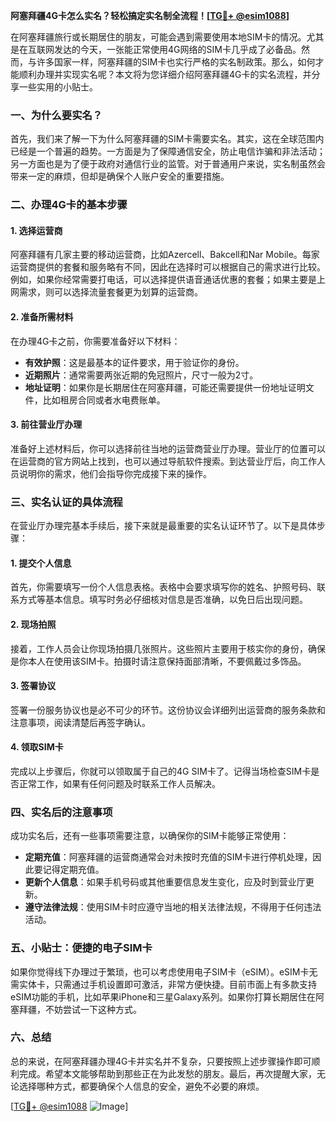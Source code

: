 **阿塞拜疆4G卡怎么实名？轻松搞定实名制全流程！[[TG💪+ @esim1088](https://t.me/s/esim1088)]**

在阿塞拜疆旅行或长期居住的朋友，可能会遇到需要使用本地SIM卡的情况。尤其是在互联网发达的今天，一张能正常使用4G网络的SIM卡几乎成了必备品。然而，与许多国家一样，阿塞拜疆的SIM卡也实行严格的实名制政策。那么，如何才能顺利办理并实现实名呢？本文将为您详细介绍阿塞拜疆4G卡的实名流程，并分享一些实用的小贴士。

### 一、为什么要实名？

首先，我们来了解一下为什么阿塞拜疆的SIM卡需要实名。其实，这在全球范围内已经是一个普遍的趋势。一方面是为了保障通信安全，防止电信诈骗和非法活动；另一方面也是为了便于政府对通信行业的监管。对于普通用户来说，实名制虽然会带来一定的麻烦，但却是确保个人账户安全的重要措施。

### 二、办理4G卡的基本步骤

#### 1. 选择运营商

阿塞拜疆有几家主要的移动运营商，比如Azercell、Bakcell和Nar Mobile。每家运营商提供的套餐和服务略有不同，因此在选择时可以根据自己的需求进行比较。例如，如果你经常需要打电话，可以选择提供语音通话优惠的套餐；如果主要是上网需求，则可以选择流量套餐更为划算的运营商。

#### 2. 准备所需材料

在办理4G卡之前，你需要准备好以下材料：

- **有效护照**：这是最基本的证件要求，用于验证你的身份。
- **近期照片**：通常需要两张近期的免冠照片，尺寸一般为2寸。
- **地址证明**：如果你是长期居住在阿塞拜疆，可能还需要提供一份地址证明文件，比如租房合同或者水电费账单。

#### 3. 前往营业厅办理

准备好上述材料后，你可以选择前往当地的运营商营业厅办理。营业厅的位置可以在运营商的官方网站上找到，也可以通过导航软件搜索。到达营业厅后，向工作人员说明你的需求，他们会指导你完成接下来的操作。

### 三、实名认证的具体流程

在营业厅办理完基本手续后，接下来就是最重要的实名认证环节了。以下是具体步骤：

#### 1. 提交个人信息

首先，你需要填写一份个人信息表格。表格中会要求填写你的姓名、护照号码、联系方式等基本信息。填写时务必仔细核对信息是否准确，以免日后出现问题。

#### 2. 现场拍照

接着，工作人员会让你现场拍摄几张照片。这些照片主要用于核实你的身份，确保是你本人在使用该SIM卡。拍摄时请注意保持面部清晰，不要佩戴过多饰品。

#### 3. 签署协议

签署一份服务协议也是必不可少的环节。这份协议会详细列出运营商的服务条款和注意事项，阅读清楚后再签字确认。

#### 4. 领取SIM卡

完成以上步骤后，你就可以领取属于自己的4G SIM卡了。记得当场检查SIM卡是否正常工作，如果有任何问题及时联系工作人员解决。

### 四、实名后的注意事项

成功实名后，还有一些事项需要注意，以确保你的SIM卡能够正常使用：

- **定期充值**：阿塞拜疆的运营商通常会对未按时充值的SIM卡进行停机处理，因此要记得定期充值。
- **更新个人信息**：如果手机号码或其他重要信息发生变化，应及时到营业厅更新。
- **遵守法律法规**：使用SIM卡时应遵守当地的相关法律法规，不得用于任何违法活动。

### 五、小贴士：便捷的电子SIM卡

如果你觉得线下办理过于繁琐，也可以考虑使用电子SIM卡（eSIM）。eSIM卡无需实体卡，只需通过手机设置即可激活，非常方便快捷。目前市面上有多款支持eSIM功能的手机，比如苹果iPhone和三星Galaxy系列。如果你打算长期居住在阿塞拜疆，不妨尝试一下这种方式。

### 六、总结

总的来说，在阿塞拜疆办理4G卡并实名并不复杂，只要按照上述步骤操作即可顺利完成。希望本文能够帮助到那些正在为此发愁的朋友。最后，再次提醒大家，无论选择哪种方式，都要确保个人信息的安全，避免不必要的麻烦。

[[TG💪+ @esim1088](https://t.me/s/esim1088) ![Image](https://i.postimg.cc/4NQfJmqS/Snipaste-2025-05-13-00-14-12.png)]